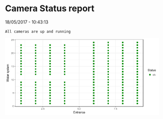 Camera Status report
================
18/05/2017 - 10:43:13

    All cameras are up and running

![](camreport_files/figure-markdown_github/unnamed-chunk-2-1.png)
